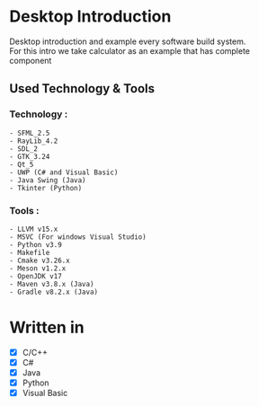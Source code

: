 # Desktop Introduction
Desktop introduction and example every software build system. <br>
For this intro we take calculator as an example that has complete component
<br>

## Used Technology & Tools
### Technology :
```
- SFML_2.5
- RayLib_4.2
- SDL_2
- GTK_3.24
- Qt_5
- UWP (C# and Visual Basic)
- Java Swing (Java)
- Tkinter (Python)
```

### Tools :
```
- LLVM v15.x
- MSVC (For windows Visual Studio)
- Python v3.9
- Makefile
- Cmake v3.26.x
- Meson v1.2.x
- OpenJDK v17
- Maven v3.8.x (Java)
- Gradle v8.2.x (Java)
```

# Written in
- [x] C/C++
- [x] C#
- [x] Java
- [x] Python
- [x] Visual Basic
